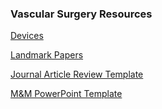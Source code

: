 ### Vascular Surgery Resources

[Devices](https://justincchoi.github.io/Devices/)

[Landmark Papers](https://justincchoi.github.io/VSPapers/)

[Journal Article Review Template](https://github.com/justincchoi/justincchoi.github.io/blob/main/VSPapers/Journal%20Article%20Review%20Template%20-%20JCC.docx?raw=true)

[M&M PowerPoint Template](https://github.com/justincchoi/justincchoi.github.io/blob/main/M&M/VS%20M&M%20Template.pptx?raw=true)
